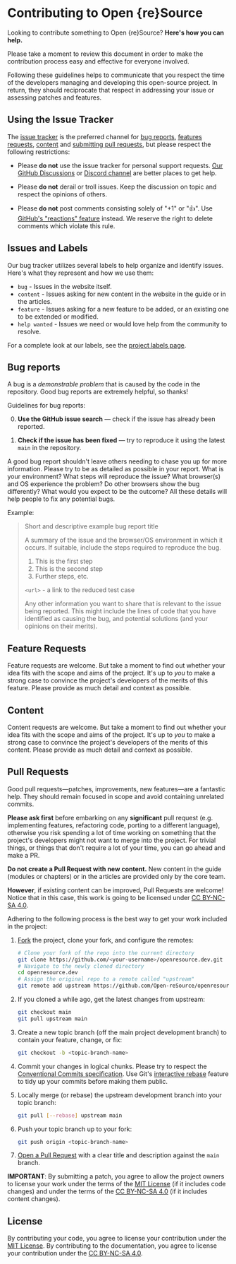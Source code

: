 # Contributing to Open {re}Source

Looking to contribute something to Open {re}Source? **Here's how you can help.**

Please take a moment to review this document in order to make the contribution process easy and effective for everyone involved.

Following these guidelines helps to communicate that you respect the time of the developers managing and developing this open-source project. In return, they should reciprocate that respect in addressing your issue or assessing patches and features.

## Using the Issue Tracker

The [issue tracker](https://github.com/Open-reSource/openresource.dev/issues) is the preferred channel for [bug reports](#bug-reports), [features requests](#feature-requests), [content](#content) and [submitting pull requests](#pull-requests), but please respect the following restrictions:

- Please **do not** use the issue tracker for personal support requests. [Our GitHub Discussions](https://github.com/orgs/Open-reSource/discussions) or [Discord channel](/README.md#community) are better places to get help.

- Please **do not** derail or troll issues. Keep the discussion on topic and respect the opinions of others.

- Please **do not** post comments consisting solely of "+1" or ":thumbsup:". Use [GitHub's "reactions" feature](https://blog.github.com/2016-03-10-add-reactions-to-pull-requests-issues-and-comments/) instead. We reserve the right to delete comments which violate this rule.

## Issues and Labels

Our bug tracker utilizes several labels to help organize and identify issues. Here's what they represent and how we use them:

- `bug` - Issues in the website itself.
- `content` - Issues asking for new content in the website in the guide or in the articles.
- `feature` - Issues asking for a new feature to be added, or an existing one to be extended or modified.
- `help wanted` - Issues we need or would love help from the community to resolve.

For a complete look at our labels, see the [project labels page](https://github.com/Open-reSource/openresource.dev/labels).

## Bug reports

A bug is a _demonstrable problem_ that is caused by the code in the repository. Good bug reports are extremely helpful, so thanks!

Guidelines for bug reports:

0. **Use the GitHub issue search** &mdash; check if the issue has already been reported.

1. **Check if the issue has been fixed** &mdash; try to reproduce it using the latest `main` in the repository.

A good bug report shouldn't leave others needing to chase you up for more information. Please try to be as detailed as possible in your report. What is your environment? What steps will reproduce the issue? What browser(s) and OS experience the problem? Do other browsers show the bug differently? What would you expect to be the outcome? All these details will help people to fix any potential bugs.

Example:

> Short and descriptive example bug report title
>
> A summary of the issue and the browser/OS environment in which it occurs. If
> suitable, include the steps required to reproduce the bug.
>
> 1. This is the first step
> 2. This is the second step
> 3. Further steps, etc.
>
> `<url>` - a link to the reduced test case
>
> Any other information you want to share that is relevant to the issue being
> reported. This might include the lines of code that you have identified as
> causing the bug, and potential solutions (and your opinions on their
> merits).

## Feature Requests

Feature requests are welcome. But take a moment to find out whether your idea fits with the scope and aims of the project. It's up to _you_ to make a strong case to convince the project's developers of the merits of this feature. Please provide as much detail and context as possible.

## Content

Content requests are welcome. But take a moment to find out whether your idea fits with the scope and aims of the project. It's up to _you_ to make a strong case to convince the project's developers of the merits of this content. Please provide as much detail and context as possible.

## Pull Requests

Good pull requests—patches, improvements, new features—are a fantastic help. They should remain focused in scope and avoid containing unrelated commits.

**Please ask first** before embarking on any **significant** pull request (e.g. implementing features, refactoring code, porting to a different language), otherwise you risk spending a lot of time working on something that the project's developers might not want to merge into the project. For trivial things, or things that don't require a lot of your time, you can go ahead and make a PR.

**Do not create a Pull Request with new content.** New content in the guide (modules or chapters) or in the articles are provided only by the core team.

**However**, if existing content can be improved, Pull Requests are welcome! Notice that in this case, this work is going to be licensed under [CC BY-NC-SA 4.0](https://creativecommons.org/licenses/by-nc-sa/4.0/).

Adhering to the following process is the best way to get your work included in the project:

1. [Fork](https://help.github.com/articles/fork-a-repo/) the project, clone your fork, and configure the remotes:

   ```bash
   # Clone your fork of the repo into the current directory
   git clone https://github.com/<your-username>/openresource.dev.git
   # Navigate to the newly cloned directory
   cd openresource.dev
   # Assign the original repo to a remote called "upstream"
   git remote add upstream https://github.com/Open-reSource/openresource.dev.git
   ```

2. If you cloned a while ago, get the latest changes from upstream:

   ```bash
   git checkout main
   git pull upstream main
   ```

3. Create a new topic branch (off the main project development branch) to contain your feature, change, or fix:

   ```bash
   git checkout -b <topic-branch-name>
   ```

4. Commit your changes in logical chunks. Please try to respect the [Conventional Commits specification](https://www.conventionalcommits.org/en/v1.0.0/). Use Git's [interactive rebase](https://help.github.com/articles/about-git-rebase/) feature to tidy up your commits before making them public.

5. Locally merge (or rebase) the upstream development branch into your topic branch:

   ```bash
   git pull [--rebase] upstream main
   ```

6. Push your topic branch up to your fork:

   ```bash
   git push origin <topic-branch-name>
   ```

7. [Open a Pull Request](https://help.github.com/articles/about-pull-requests/) with a clear title and description against the `main` branch.

**IMPORTANT**: By submitting a patch, you agree to allow the project owners to license your work under the terms of the [MIT License](../LICENSE) (if it includes code changes) and under the terms of the [CC BY-NC-SA 4.0](https://creativecommons.org/licenses/by-nc-sa/4.0/) (if it includes content changes).

## License

By contributing your code, you agree to license your contribution under the [MIT License](../LICENSE).
By contributing to the documentation, you agree to license your contribution under the [CC BY-NC-SA 4.0](https://creativecommons.org/licenses/by-nc-sa/4.0/).
